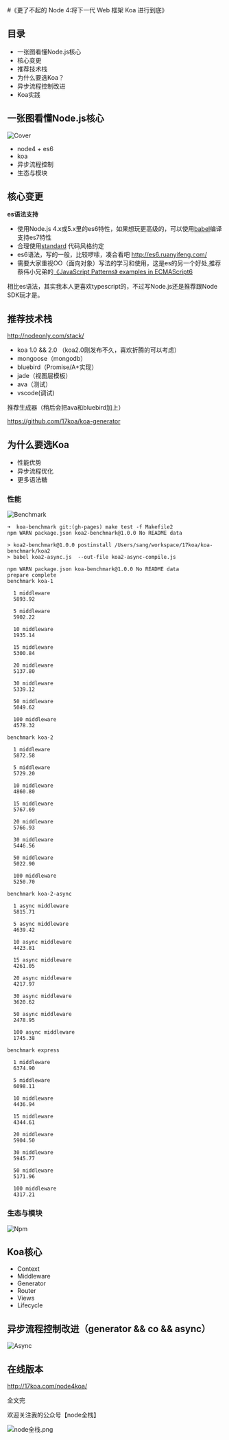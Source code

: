 #《更了不起的 Node 4:将下一代 Web 框架 Koa 进行到底》

## 目录

- 一张图看懂Node.js核心
- 核心变更
- 推荐技术栈
- 为什么要选Koa？
- 异步流程控制改进
- Koa实践

## 一张图看懂Node.js核心

![Cover](images/cover.png)

- node4 + es6
- koa
- 异步流程控制
- 生态与模块

## 核心变更

**es语法支持**

- 使用Node.js 4.x或5.x里的es6特性，如果想玩更高级的，可以使用[babel](babeljs.com)编译支持es7特性
- 合理使用[standard](https://github.com/feross/standard) 代码风格约定
- es6语法，写的一般，比较啰嗦，凑合看吧 http://es6.ruanyifeng.com/ 
- 需要大家重视OO（面向对象）写法的学习和使用，这是es的另一个好处,推荐蔡伟小兄弟的[《JavaScript Patterns》 examples in ECMAScript6](https://github.com/DavidCai1993/JsPatterns-ES6)


相比es语法，其实我本人更喜欢typescript的，不过写Node.js还是推荐跟Node SDK玩才是。

## 推荐技术栈

http://nodeonly.com/stack/

- koa 1.0 && 2.0 （koa2.0刚发布不久，喜欢折腾的可以考虑）
- mongoose（mongodb）
- bluebird（Promise/A+实现）
- jade（视图层模板）
- ava（测试）
- vscode(调试)

推荐生成器（稍后会把ava和bluebird加上）

https://github.com/17koa/koa-generator

## 为什么要选Koa

- 性能优势
- 异步流程优化
- 更多语法糖

###  性能

![Benchmark](images/benchmark.png)

```
➜  koa-benchmark git:(gh-pages) make test -f Makefile2
npm WARN package.json koa2-benchmark@1.0.0 No README data

> koa2-benchmark@1.0.0 postinstall /Users/sang/workspace/17koa/koa-benchmark/koa2
> babel koa2-async.js  --out-file koa2-async-compile.js

npm WARN package.json koa-benchmark@1.0.0 No README data
prepare complete
benchmark koa-1

  1 middleware
  5893.92

  5 middleware
  5902.22

  10 middleware
  1935.14

  15 middleware
  5300.84

  20 middleware
  5137.80

  30 middleware
  5339.12

  50 middleware
  5049.62

  100 middleware
  4578.32

benchmark koa-2

  1 middleware
  5872.58

  5 middleware
  5729.20

  10 middleware
  4860.80

  15 middleware
  5767.69

  20 middleware
  5766.93

  30 middleware
  5446.56

  50 middleware
  5022.90

  100 middleware
  5250.70

benchmark koa-2-async

  1 async middleware
  5815.71

  5 async middleware
  4639.42

  10 async middleware
  4423.81

  15 async middleware
  4261.05

  20 async middleware
  4217.97

  30 async middleware
  3620.62

  50 async middleware
  2478.95

  100 async middleware
  1745.38

benchmark express

  1 middleware
  6374.90

  5 middleware
  6098.11

  10 middleware
  4436.94

  15 middleware
  4344.61

  20 middleware
  5904.50

  30 middleware
  5945.77

  50 middleware
  5171.96

  100 middleware
  4317.21
```

###  生态与模块

![Npm](images/npm.png)


## Koa核心

  - Context
  - Middleware
  - Generator
  - Router
  - Views
  - Lifecycle

## 异步流程控制改进（generator && co && async）

![Async](images/async.png)


## 在线版本

http://17koa.com/node4koa/



全文完

欢迎关注我的公众号【node全栈】

![node全栈.png](//dn-cnode.qbox.me/FtALxsauUkYDGdzcuA5y6BaIdUMC)


